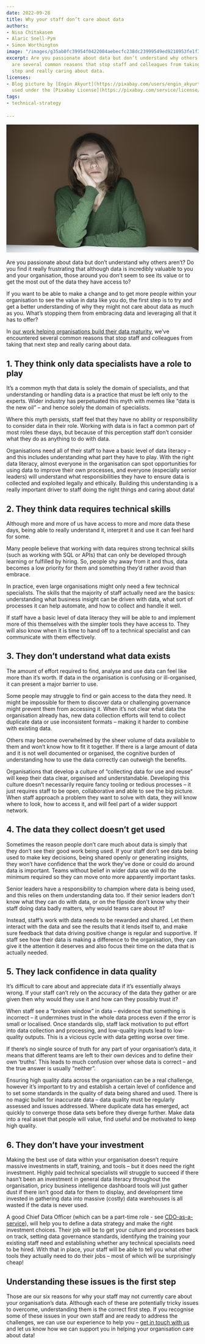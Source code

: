 ```yaml
---
date: 2022-09-28
title: Why your staff don’t care about data
authors:
- Nisa Chitakasem
- Alaric Snell-Pym
- Simon Worthington
image: "/images/g35ab0fc39954f0422004aebecfc238dc23999549ed9218953fe1f3feeaf23a07ee09fbc579403268c3ebcf22d9254a1d652aaca7e2fe832470e0bd9394143adda1af6defbdda72b397768c23eeb3ea05_1280-1.jpg"
excerpt: Are you passionate about data but don’t understand why others aren’t? There
  are several common reasons that stop staff and colleagues from taking that next
  step and really caring about data.
licenses:
- Blog picture by [Engin Akyurt](https://pixabay.com/users/engin_akyurt-3656355/)
  used under the [Pixabay License](https://pixabay.com/service/license/).
tags:
- technical-strategy

---
```

![Woman looking bored](/images/g35ab0fc39954f0422004aebecfc238dc23999549ed9218953fe1f3feeaf23a07ee09fbc579403268c3ebcf22d9254a1d652aaca7e2fe832470e0bd9394143adda1af6defbdda72b397768c23eeb3ea05_1280-1.jpg)

Are you passionate about data but don’t understand why others aren’t? Do you find it really frustrating that although data is incredibly valuable to you and your organisation, those around you don’t seem to see its value or to get the most out of the data they have access to?

If you want to be able to make a change and to get more people within your organisation to see the value in data like you do, the first step is to try and get a better understanding of why they might not care about data as much as you.  What’s stopping them from embracing data and leveraging all that it has to offer?

In [our work helping organisations build their data maturity](/case-studies/), we’ve encountered several common reasons that stop staff and colleagues from taking that next step and really caring about data.

## 1. They think only data specialists have a role to play

It’s a common myth that data is solely the domain of specialists, and that understanding or handling data is a practice that must be left only to the experts. Wider industry has perpetuated this myth with memes like “data is the new oil” – and hence solely the domain of specialists.

Where this myth persists, staff feel that they have no ability or responsibility to consider data in their role. Working with data is in fact a common part of most roles these days, but because of this perception staff don’t consider what they do as anything to do with data.

Organisations need all of their staff to have a basic level of data literacy – and this includes understanding what part they have to play. With the right data literacy, almost everyone in the organisation can spot opportunities for using data to improve their own processes, and everyone (especially senior leaders) will understand what responsibilities they have to ensure data is collected and exploited legally and ethically. Building this understanding is a really important driver to staff doing the right things and caring about data!

## 2. They think data requires technical skills

Although more and more of us have access to more and more data these days, being able to really understand it, interpret it and use it can feel hard for some.

Many people believe that working with data requires strong technical skills (such as working with SQL or APIs) that can only be developed through learning or fulfilled by hiring. So, people shy away from it and thus, data becomes a low priority for them and something they’d rather avoid than embrace.

In practice, even large organisations might only need a few technical specialists. The skills that the majority of staff actually need are the basics: understanding what business insight can be driven with data, what sort of processes it can help automate, and how to collect and handle it well.

If staff have a basic level of data literacy they will be able to and implement more of this themselves with the simpler tools they have access to. They will also know when it is time to hand off to a technical specialist and can communicate with them effectively.

## 3. They don’t understand what data exists

The amount of effort required to find, analyse and use data can feel like more than it’s worth. If data in the organisation is confusing or ill-organised, it can present a major barrier to use.

Some people may struggle to find or gain access to the data they need. It might be impossible for them to discover data or challenging governance might prevent them from accessing it. When it’s not clear what data the organisation already has, new data collection efforts will tend to collect duplicate data or use inconsistent formats – making it harder to combine with existing data.

Others may become overwhelmed by the sheer volume of data available to them and won’t know how to fit it together. If there is a large amount of data and it is not well documented or organised, the cognitive burden of understanding how to use the data correctly can outweigh the benefits.

Organisations that develop a culture of “collecting data for use and reuse” will keep their data clear, organised and understandable. Developing this culture doesn’t necessarily require fancy tooling or tedious processes – it just requires staff to be open, collaborative and able to see the big picture. When staff approach a problem they want to solve with data, they will know where to look, how to access it, and will feel part of a wider support network.

## 4. The data they collect doesn’t get used

Sometimes the reason people don’t care much about data is simply that they don’t see their good work being used. If your staff don’t see data being used to make key decisions, being shared openly or generating insights, they won’t have confidence that the work they’ve done or could do around data is important. Teams without belief in wider data use will do the minimum required so they can move onto more apparently important tasks.

Senior leaders have a responsibility to champion where data is being used, and this relies on them understanding data too. If their senior leaders don't know what they can do with data, or on the flipside don't know why their staff doing data badly matters, why would teams care about it?

Instead, staff’s work with data needs to be rewarded and shared. Let them interact with the data and see the results that it lends itself to, and make sure feedback that data driving positive change is regular and supportive. If staff see how their data is making a difference to the organisation, they can give it the attention it deserves and also focus their time on the data that is actually needed.

## 5. They lack confidence in data quality

It’s difficult to care about and appreciate data if it’s essentially always wrong.  If your staff can’t rely on the accuracy of the data they gather or are given then why would they use it and how can they possibly trust it?

When staff see a “broken window” in data – evidence that something is incorrect – it undermines trust in the whole data process even if the error is small or localised. Once standards slip, staff lack motivation to put effort into data collection and processing, and low-quality inputs lead to low-quality outputs. This is a vicious cycle with data getting worse over time.

If there’s no single source of truth for any part of your organisation’s data, it means that different teams are left to their own devices and to define their own ‘truths’. This leads to much confusion over whose data is correct – and the true answer is usually “neither”.

Ensuring high quality data across the organisation can be a real challenge, however it’s important to try and establish a certain level of confidence and to set some standards in the quality of data being shared and used. There is no magic bullet for inaccurate data – data quality must be regularly assessed and issues addressed. Where duplicate data has emerged, act quickly to converge those data sets before they diverge further. Make data into a real asset that people will value, find useful and be motivated to keep high quality.

## 6. They don’t have your investment

Making the best use of data within your organisation doesn’t require massive investments in staff, training, and tools – but it does need the right investment. Highly paid technical specialists will struggle to succeed if there hasn’t been an investment in general data literacy throughout the organisation, pricy business intelligence dashboard tools will just gather dust if there isn’t good data for them to display, and development time invested in gathering data into massive (costly) data warehouses is all wasted if the data is never used.

A good Chief Data Officer (which can be a part-time role - see [CDO-as-a-service](https://www.register-dynamics.co.uk/cdo-as-a-service)), will help you to define a data strategy and make the right investment choices. Their job will be to get your culture and processes back on track, setting data governance standards, identifying the training your existing staff need and establishing whether any technical specialists need to be hired. With that in place, your staff will be able to tell you what other tools they actually need to do their jobs – most of which will be surprisingly cheap!

## Understanding these issues is the first step

Those are our six reasons for why your staff may not currently care about your organisation’s data. Although each of these are potentially tricky issues to overcome, understanding them is the correct first step. If you recognise some of these issues in your own staff and are ready to address the challenges, we can use our experience to help you – [get in touch with us](hello@register-dynamics.co.uk) and let us know how we can support you in helping your organisation care about data!